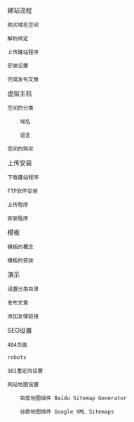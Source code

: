 建站流程

	购买域名空间

	解析绑定

	上传建站程序

	安装设置

	完成发布文章

虚拟主机

	空间的分类

		域名

		语言

	空间的购买

上传安装

	下载建站程序

	FTP软件安装

	上传程序

	安装程序

模板

	模板的概念

	模板的安装

演示

	设置分类目录

	发布文章

	添加友情链接

SEO设置

	404页面

	robots

	301重定向设置

	网站地图设置

		百度地图插件 Baidu Sitemap Generator

		谷歌地图插件 Google XML Sitemaps

